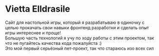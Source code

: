 # Vietta Elldrasile

Сайт для настольной игры, который я разрабатываю в одиночку с целью прокачать свои навыки фронтенд разработки и сделать опыт игры интереснее и проще!  <br>
Большую часть технологий я учу по ходу работы с этим проектом, так что не пугайтесь качества кода пожалуйста :)<br> Это мой первый серьёзный пет-проект, так что стараюсь изо всех сил
